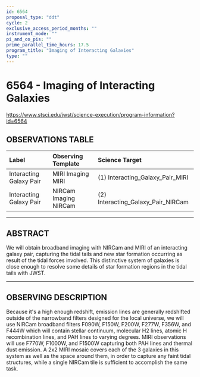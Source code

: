 ```yaml
---
id: 6564
proposal_type: "ddt"
cycle: 2
exclusive_access_period_months: ""
instrument_mode: ""
pi_and_co_pis: ""
prime_parallel_time_hours: 17.5
program_title: "Imaging of Interacting Galaxies"
type: ""
---
```

# 6564 - Imaging of Interacting Galaxies
https://www.stsci.edu/jwst/science-execution/program-information?id=6564
## OBSERVATIONS TABLE
| Label                   | Observing Template         | Science Target                 |
| :---------------------- | :------------------------- | :----------------------------- |
| Interacting Galaxy Pair | MIRI Imaging MIRI          | (1) Interacting_Galaxy_Pair_MIRI |
| Interacting Galaxy Pair | NIRCam Imaging NIRCam      | (2) Interacting_Galaxy_Pair_NIRCam |

---

## ABSTRACT

We will obtain broadband imaging with NIRCam and MIRI of an interacting galaxy pair, capturing the tidal tails and new star formation occurring as result of the tidal forces involved. This distinctive system of galaxies is close enough to resolve some details of star formation regions in the tidal tails with JWST.

---

## OBSERVING DESCRIPTION

Because it's a high enough redshift, emission lines are generally redshifted outside of the narrowband filters designed for the local universe, we will use NIRCam broadband filters F090W, F150W, F200W, F277W, F356W, and F444W which will contain stellar continuum, molecular H2 lines, atomic H recombination lines, and PAH lines to varying degrees. MIRI observations will use F770W, F1000W, and F1500W capturing both PAH lines and thermal dust emission. A 2x2 MIRI mosaic covers each of the 3 galaxies in this system as well as the space around them, in order to capture any faint tidal structures, while a single NIRCam tile is sufficient to accomplish the same task.